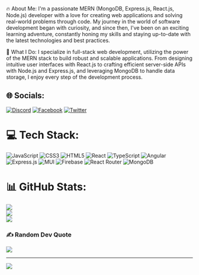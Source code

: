 🔥 About Me:
I'm a passionate MERN (MongoDB, Express.js, React.js, Node.js) developer with a love for creating web applications and solving real-world problems through code. My journey in the world of software development began with curiosity, and since then, I've been on an exciting learning adventure, constantly honing my skills and staying up-to-date with the latest technologies and best practices.

💼 What I Do:
I specialize in full-stack web development, utilizing the power of the MERN stack to build robust and scalable applications. From designing intuitive user interfaces with React.js to crafting efficient server-side APIs with Node.js and Express.js, and leveraging MongoDB to handle data storage, I enjoy every step of the development process.

## 🌐 Socials:
[![Discord](https://img.shields.io/badge/Discord-%237289DA.svg?logo=discord&logoColor=white)](htttps://discord.gg/NightSentinel#7390) [![Facebook](https://img.shields.io/badge/Facebook-%231877F2.svg?logo=Facebook&logoColor=white)](https://facebook.com//profile.php?viewas=100000686899395&id=100000527390411) [![Twitter](https://img.shields.io/badge/Twitter-%231DA1F2.svg?logo=Twitter&logoColor=white)](https://twitter.com/@NightSent1nel) 

# 💻 Tech Stack:
![JavaScript](https://img.shields.io/badge/javascript-%23323330.svg?style=for-the-badge&logo=javascript&logoColor=%23F7DF1E) ![CSS3](https://img.shields.io/badge/css3-%231572B6.svg?style=for-the-badge&logo=css3&logoColor=white) ![HTML5](https://img.shields.io/badge/html5-%23E34F26.svg?style=for-the-badge&logo=html5&logoColor=white) ![React](https://img.shields.io/badge/react-%2320232a.svg?style=for-the-badge&logo=react&logoColor=%2361DAFB) ![TypeScript](https://img.shields.io/badge/typescript-%23007ACC.svg?style=for-the-badge&logo=typescript&logoColor=white) ![Angular](https://img.shields.io/badge/angular-%23DD0031.svg?style=for-the-badge&logo=angular&logoColor=white) ![Express.js](https://img.shields.io/badge/express.js-%23404d59.svg?style=for-the-badge&logo=express&logoColor=%2361DAFB) ![MUI](https://img.shields.io/badge/MUI-%230081CB.svg?style=for-the-badge&logo=material-ui&logoColor=white) ![Firebase](https://img.shields.io/badge/firebase-%23039BE5.svg?style=for-the-badge&logo=firebase) ![React Router](https://img.shields.io/badge/React_Router-CA4245?style=for-the-badge&logo=react-router&logoColor=white) ![MongoDB](https://img.shields.io/badge/MongoDB-%234ea94b.svg?style=for-the-badge&logo=mongodb&logoColor=white)

# 📊 GitHub Stats:
![](https://github-readme-stats.vercel.app/api?username=petarpanajotov&theme=dark&hide_border=false&include_all_commits=false&count_private=false)<br/>
![](https://github-readme-streak-stats.herokuapp.com/?user=petarpanajotov&theme=dark&hide_border=false)<br/>
![](https://github-readme-stats.vercel.app/api/top-langs/?username=petarpanajotov&theme=dark&hide_border=false&include_all_commits=false&count_private=false&layout=compact)

### ✍️ Random Dev Quote
![](https://quotes-github-readme.vercel.app/api?type=horizontal&theme=radical)

---
[![](https://visitcount.itsvg.in/api?id=petarpanajotov&icon=0&color=1)](https://visitcount.itsvg.in)

